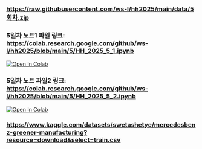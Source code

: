 ### https://raw.githubusercontent.com/ws-l/hh2025/main/data/5회차.zip

### 5일차 노트1 파일 링크: https://colab.research.google.com/github/ws-l/hh2025/blob/main/5/HH_2025_5_1.ipynb

[![Open In Colab](https://colab.research.google.com/assets/colab-badge.svg)](https://colab.research.google.com/github/ws-l/hh2025/blob/main/5/HH_2025_5_1.ipynb)


### 5일차 노트 파일2 링크: https://colab.research.google.com/github/ws-l/hh2025/blob/main/5/HH_2025_5_2.ipynb

[![Open In Colab](https://colab.research.google.com/assets/colab-badge.svg)](https://colab.research.google.com/github/ws-l/hh2025/blob/main/5/HH_2025_5_2.ipynb)

### https://www.kaggle.com/datasets/swetashetye/mercedesbenz-greener-manufacturing?resource=download&select=train.csv
